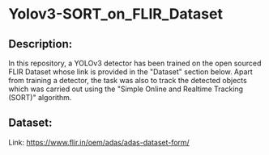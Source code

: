 # Yolov3-SORT_on_FLIR_Dataset

## Description:
In this repository, a YOLOv3 detector has been trained on the open sourced FLIR Dataset whose link is provided in the "Dataset" section below. Apart from training a detector, the task was also to track the detected objects which was carried out using the "Simple Online and Realtime Tracking (SORT)" algorithm. 

## Dataset:
Link: https://www.flir.in/oem/adas/adas-dataset-form/
